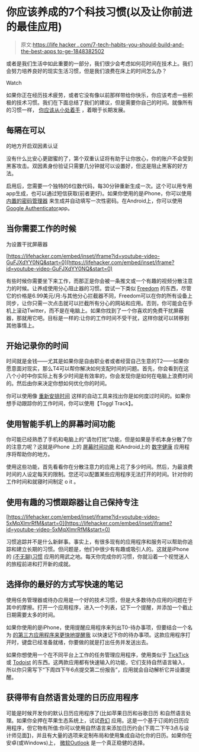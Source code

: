 # 你应该养成的7个科技习惯(以及让你前进的最佳应用)

> 原文:[https://life hacker . com/7-tech-habits-you-should-build-and-the-best-apps to-ge-1848382502](https://lifehacker.com/7-tech-habits-you-should-build-and-the-best-apps-to-ge-1848382502)

或者是我们生活中如此重要的一部分，我们很少会考虑如何花时间在技术上。我们会努力培养良好的现实生活习惯，但是我们浪费在床上的时间怎么办？

Watch

如果你正在经历技术疲劳，或者它没有像以前那样带给你快乐，你应该考虑一些积极的技术习惯。我们在下面总结了我们的建议，但是需要你自己的时间。就像所有的习惯一样， [你应该从小处着手](https://lifehacker.com/why-you-should-resolve-to-only-make-tiny-self-care-ch-1848179783) ，着眼于长期发展。

## 每隔在可以
的地方开启双因素认证

没有什么比安心更甜蜜的了，第个双重认证将有助于让你放心，你的账户不会受到黑客攻击。双因素身份验证只需要几分钟就可以设置好，但这是阻止黑客的好方法。

启用后，您需要一个独特的6位数代码，每30分钟重新生成一次。这个可以用专用app生成，也可以通过短信获取(前者更好)。如果你使用的是iPhone，你可以使用 [内置的密码管理器](https://lifehacker.com/you-should-use-your-iphones-new-built-in-two-factor-aut-1847721186) 来生成并自动填写一次性密码。在Android上，你可以使用[Google Authenticator](https://play.google.com/store/apps/details?id=com.google.android.apps.authenticator2&hl=en_IN&gl=US)app。

## 当你需要工作的时候
为设置干扰屏蔽器

 [https://lifehacker.com/embed/inset/iframe?id=youtube-video-GuFJXdYY0NQ&start=0](https://lifehacker.com/embed/inset/iframe?id=youtube-video-GuFJXdYY0NQ&start=0) 

有些时候你需要坐下来工作，而那正是你会被一条推文或一个有趣的视频分散注意力的时候。让养成使用分心阻止器的习惯。尝试一下类似 [Freedom](https://freedom.to/) 的东西，尽管它的价格是6.99美元/月:与其他分心拦截器不同，Freedom可以在你的所有设备上同步，让你只需一次点击就可以拦截所有分心的网站和应用。否则，你可能会在手机上滚动Twitter，而不是在电脑上。如果你找到了一个你喜欢的免费干扰屏蔽器，那就用它吧。目标是一样的:让你的工作时间不受干扰，这样你就可以转移到其他事情上。

## 开始记录你的时间

时间就是金钱——尤其是如果你是自由职业者或者经营自己生意的T2——如果你愿意面对现实，那么T4可以帮你解决如何支配时间的问题。首先，你会看到在这八个小时中你实际上有多少时间是有效率的，你会发现你是如何在电脑上浪费时间的。然后由你来决定你想如何优化你的时间。

你可以使用像 [重新安排时间](https://www.rescuetime.com/) 这样的自动工具来找出你是如何度过时间的。如果你想手动跟踪你的工作时间，你可以使用【Toggl Track】。

## 使用智能手机上的屏幕时间功能

你可能已经熟悉了手机和电脑上的“请勿打扰”功能，但是如果是手机本身分散了你的注意力呢？这就是iPhone 上的 [屏幕时间功能](https://lifehacker.com/apples-screen-time-report-is-not-accurate-for-tracking-1829368950) 和Android上的 [数字健康](https://play.google.com/store/apps/details?id=com.google.android.apps.wellbeing&hl=en_IN&gl=US) 应用程序将帮助你的地方。

使用这些功能，首先看看你在分散注意力的应用上花了多少时间。然后，为最浪费时间的人设定每天的限制。您还可以配置某些应用程序无法打开的时间。针对你的工作时间和就寝时间制定 o it 。

## 使用有趣的习惯跟踪器让自己保持专注

 [https://lifehacker.com/embed/inset/iframe?id=youtube-video-5xMqXlmrRfM&start=0](https://lifehacker.com/embed/inset/iframe?id=youtube-video-5xMqXlmrRfM&start=0) 

习惯追踪并不是什么新鲜事。事实上，有很多现有的应用程序和服务可以帮助你追踪和建立长期的习惯。但问题是，他们中很少有有趣或吸引人的。这就是iPhone的 [(不无聊)习惯](https://apps.apple.com/us/app/not-boring-habits/id1593891243) 应用的用武之地。每天你完成你的习惯，你就沿着一个视觉迷人的旅程前进和打开新的成就。

## 选择你的最好的方式写快速的笔记

使用任务管理器或待办应用是一个好的技术习惯，但是大多数待办应用的问题在于其中的摩擦。打开一个应用程序，进入一个列表，记下一个提醒，并添加一个截止日期需要太多的时间。

如果你使用的是iPhone，使用提醒应用程序来列出T0-待办事项，但要结合一个名为 [的第三方应用程序来更快地提醒我](https://lifehacker.com/use-this-app-to-solve-the-biggest-problem-with-apple-re-1848319244) 以快速记下你的待办事项。这款应用程序打开时，键盘已经准备就绪，你要做的就是打出任务并发送出去。

如果你想使用一个在不同平台上工作的任务管理应用程序，使用类似于 [TickTick](https://ticktick.com/?language=en_US) 或 [Todoist](https://todoist.com/) 的东西。这两款应用都有快速输入的功能，它们支持自然语言输入，所以你只需写下“下周四下午6点提交第二份报告”，应用就会自动解析它并设置提醒。

## 获得带有自然语言处理的日历应用程序

可能是时候开发你的默认日历应用程序了(比如苹果日历和谷歌日历 和自然语言处理。如果你全押在苹果生态系统上，试试[奇幻](https://flexibits.com/fantastical) 应用。这是一个基于订阅的日历应用程序，但它物有所值:你可以使用自然语言来添加日历约会(下周二下午3点与设计师见面】)，并且有大量的选项来定制布局和使用集成自动化你的日历。如果你在安卓(或Windows)上， [微软Outlook](https://play.google.com/store/apps/details?id=com.microsoft.office.outlook&hl=en_IN&gl=US) 是一个真正稳健的选择。